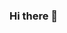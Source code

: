 ### Hi there 👋

<!--
**jspirit01/jspirit01** is a ✨ _special_ ✨ repository because its `README.md` (this file) appears on your GitHub profile.

- 🔭 I’m currently working on <a href="https://iit.gist.ac.kr/sci/index.do">GIST SCI LAB</a>
- 🌱 I'm currently interested in developing accessible applications to help people using AI.
- 💬 If you want to see my works, visit my homepage <a href="http://jooyeongkim.com">jooyeongkim.com</a>
-->
